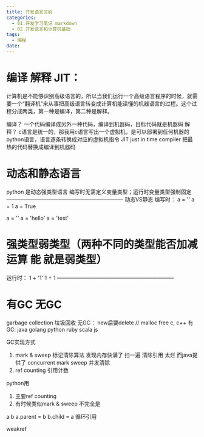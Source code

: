 ```yaml
---
title: 开发语言区别
categories:
  - 01.开发学习笔记 markdown
  - 02.开发语言和计算机基础
tags:
  - 编程
date:
---
```


# 编译 解释 JIT：

计算机是不能够识别高级语言的，所以当我们运行一个高级语言程序的时候，就需要一个“翻译机”来从事把高级语言转变成计算机能读懂的机器语言的过程。这个过程分成两类，第一种是编译，第二种是解释。 

编译？ 一个代码编译成另外一种代码，编译到机器码，目标代码就是机器码
解释？ c语言是统一的，那我用c语言写出一个虚拟机，是可以部署到任何机器的
python语言，语言逐条转换成对应的虚拟机指令
JIT just in time compiler 把最热的代码替换成编译到机器码

# 动态和静态语言
python 是动态强类型语言
编写时无需定义变量类型；运行时变量类型强制固定
——————————————————————
动态VS静态
编写时：
a = ''
a = 1
a = True

a = ''
a = 'hello'
a = 'test'

# 强类型弱类型（两种不同的类型能否加减运算 能 就是弱类型）
运行时：
1 + '1'
1 + 1
——————————————————————

# 有GC 无GC 
garbage collection 垃圾回收
无GC：
new后要delete // malloc free   c, c++
有GC: java golang python ruby scala js

GC实现方式
1. mark & sweep 标记清除算法 发现内存快满了 扫一遍  清除引用 太烂   而java提供了 concurrent mark sweep 并发清除
2. ref counting 引用计数

python用
1. 主要ref counting
2. 有时候类似mark & sweep 不完全是

a b
a.parent = b
b.child = a  循环引用

weakref
